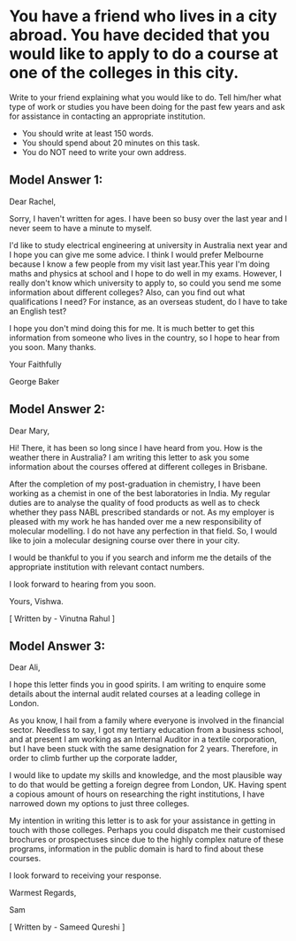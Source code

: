 # You have a friend who lives in a city abroad. You have decided that you would like to apply to do a course at one of the colleges in this city.

Write to your friend explaining what you would like to do. Tell him/her what type of work or studies you have been doing for the past few years and ask for assistance in contacting an appropriate institution.

- You should write at least 150 words.
- You should spend about 20 minutes on this task.
- You do NOT need to write your own address.

## Model Answer 1:
 
Dear Rachel,

Sorry, I haven't written for ages. I have been so busy over the last year and I never seem to have a minute to myself.

I'd like to study electrical engineering at university in Australia next year and I hope you can give me some advice. I think I would prefer Melbourne because I know a few people from my visit last year.This year I'm doing maths and physics at school and I hope to do well in my exams. However, I really don't know which university to apply to, so could you send me some information about different colleges? Also, can you find out what qualifications I need? For instance, as an overseas student, do I have to take an English test?

I hope you don't mind doing this for me. It is much better to get this information from someone who lives in the country, so I hope to hear from you soon. Many thanks.

Your Faithfully

George Baker

 

## Model Answer 2:

Dear Mary,

Hi! There, it has been so long since I have heard from you. How is the weather there in Australia? I am writing this letter to ask you some information about the courses offered at different colleges in Brisbane.

After the completion of my post-graduation in chemistry, I have been working as a chemist in one of the best laboratories in India. My regular duties are to analyse the quality of food products as well as to check whether they pass NABL prescribed standards or not. As my employer is pleased with my work he has handed over me a new responsibility of molecular modelling. I do not have any perfection in that field. So, I would like to join a molecular designing course over there in your city.

I would be thankful to you if you search and inform me the details of the appropriate institution with relevant contact numbers.

I look forward to hearing from you soon.

Yours,
Vishwa.

[ Written by - Vinutna Rahul ]
 

## Model Answer 3:
 

Dear Ali,

I hope this letter finds you in good spirits. I am writing to enquire some details about the internal audit related courses at a leading college in London.

As you know, I hail from a family where everyone is involved in the financial sector. Needless to say, I got my tertiary education from a business school, and at present I am working as an Internal Auditor in a textile corporation, but I have been stuck with the same designation for 2 years. Therefore, in order to climb further up the corporate ladder,

I would like to update my skills and knowledge, and the most plausible way to do that would be getting a foreign degree from London, UK. Having spent a copious amount of hours on researching the right institutions, I have narrowed down my options to just three colleges.

My intention in writing this letter is to ask for your assistance in getting in touch with those colleges. Perhaps you could dispatch me their customised brochures or prospectuses since due to the highly complex nature of these programs, information in the public domain is hard to find about these courses.

I look forward to receiving your response.

Warmest Regards,

Sam

[ Written by - Sameed Qureshi ]